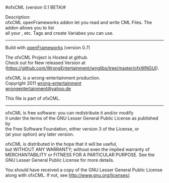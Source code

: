 #ofxCML (version 0.1 BETA)#

Description:  
ofxCML openFrameworks addon let you read and write CML Files. The addon allows you to list  
all your <HARDWARE>, <CONTROL> etc. Tags and create  Variabes you can use.  

* * * 

Build with [openFrameworks](http://www.openframeworks.cc) (version 0.7)

The ofxCML Project is Hosted at github.  
Check out for New released Version at (<https://github.com/WrongEntertainment/wnglibs/tree/master/ofxWNGUI>).

ofxCML is a wrong-entertainment production.  
Copyright 2011 [wrong-entertainment](http://wrong-entertainment.com)  
<wrongentertainment@yahoo.de>

This file is part of ofxCML.  

* * *

ofxCML is free software: you can redistribute it and/or modify  
it under the terms of the GNU Lesser General Public License as published by  
the Free Software Foundation, either version 3 of the License, or  
(at your option) any later version.  

ofxCML is distributed in the hope that it will be useful,  
but WITHOUT ANY WARRANTY; without even the implied warranty of  
MERCHANTABILITY or FITNESS FOR A PARTICULAR PURPOSE. See the  
GNU Lesser General Public License for more details.  

You should have received a copy of the GNU Lesser General Public License  
along with ofxCML.  If not, see <http://www.gnu.org/licenses/>.  